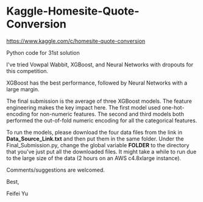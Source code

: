 # Kaggle-Homesite-Quote-Conversion
https://www.kaggle.com/c/homesite-quote-conversion

Python code for 31st solution

I've tried Vowpal Wabbit, XGBoost, and Neural Networks with dropouts for this competition.

XGBoost has the best performance, followed by Neural Networks with a large margin.

The final submission is the average of three XGBoost models. The feature engineering makes the key impact here. The first model used one-hot-encoding for non-numeric features. The second and third models both performed the out-of-fold numeric encoding for all the categorical features.

To run the models, please download the four data files from the link in **Data_Source_Link.txt** and then put them in the same folder. Under the Final_Submission.py, change the global variable **FOLDER**  to the directory that you've just put all the downloaded files. It might take a while to run due to the large size of the data (2 hours on an AWS c4.8xlarge instance).

Comments/suggestions are welcomed.

Best,

Feifei Yu
 
